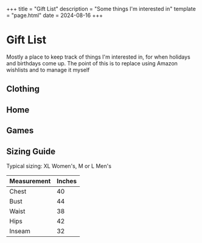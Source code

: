 +++
title = "Gift List"
description = "Some things I'm interested in"
template = "page.html"
date = 2024-08-16
+++

# Gift List

Mostly a place to keep track of things I'm interested in, for when holidays and birthdays come up. The point of this is to replace using Amazon wishlists and to manage it myself

<h2>Clothing</h2>
<section class="gift-section">
<gift-item
    link="https://cuyana.com/products/silk-asymmetrical-skirt?variant=44393458696507"
    linkText="Cuyana"
    image="https://cuyana.com/cdn/shop/products/sp19_silkasymmetricalskirt_black_0041-hero_900x900.jpg?v=1687317337"
    id="silk-skirt"
    description="Size XL in Black"
    price="178"
    title="Cuyana Silk Asymmetrical Skirt"
    alt="silk-skirt"
></gift-item>
<gift-item
    link="https://www.fluevog.com/shop/5281-gladstone-black?item=9&of=32&anchor=true"
    linkText="Fluevog"
    image="https://www.fluevog.com/images/gladstone-black-mid-calf-lace-up-boot-profile-outside-colour_image-0000029889-retina_detail.webp"
    id="gladstone-boots"
    description="Size 11 mens / 13 womens in Black"
    price="399"
    title="Fluevog East End Gladstone Mid-calf lace-up boot"
    alt="gladstone-boots"
></gift-item>
<gift-item
    link="https://www.etsy.com/listing/772955961/genuine-leather-black-holster-with?click_key=1ab311bd2eb799929bb95ee219ec553b3d65ede8%3A772955961&click_sum=806db059&ref=shop_home_active_1&pro=1&frs=1"
    linkText="Etsy"
    image="https://i.etsystatic.com/6109266/r/il/3f3678/2604264544/il_1588xN.2604264544_3aek.jpg"
    id="leather-holster"
    description="holster in black"
    price="260"
    title="Leather Holster"
    alt="leather-holster"
></gift-item>
<gift-item
    link="https://shop.spookyhaus.com/products/trans-symbol-earrings"
    linkText="Spooky Haus"
    image="https://shop.spookyhaus.com/cdn/shop/files/Brightness_Contrast1.png?v=1714455332"
    id="trans-earrings"
    description="Earrings from my friends at Spooky Haus"
    price="28"
    title="Glitzy Trans Symbol Earrings"
    alt="trans earrings"
></gift-item>
<gift-item
    link="https://mantasleep.com/products/manta-sleep-mask?variant=44473174392985"
    linkText="Manta Sleep"
    image="https://mantasleep.com/cdn/shop/files/PINK-Buy-Box-1_1_1400x.png?v=1718070947"
    id="manta-mask"
    description="Manta Sleep Mask in Pink"
    price="35"
    title="Manta Sleep Mask"
    alt="manta-mask"
></gift-item>
</section>

<h2>Home</h2>
<section class="gift-section">
<gift-item
    link="https://www.amazon.com/dp/B088DNK94C"
    linkText="Amazon"
    image="https://m.media-amazon.com/images/I/51TNjnnt1cL._AC_SL1077_.jpg"
    id="icecream"
    description="Insulated Ice Cream Bowls"
    price="26"
    title="Insulated Ice Cream Bowls"
    alt="icecream"
></gift-item>
<gift-item
    link="https://yetch.store/products/small-coat-hinger-bracket-kit-pre-order"
    linkText="Yetch"
    image="https://imgproxy.fourthwall.com/Ea-Z8ga5kjvCmdWlPYUG90MMOVz9fI8hr4mzMQaaS1s/sm:1/enc/ZWVlMGFlOGE5ODk3/ODQ0ODWLM3OwT6iV/ZH6UeHSku1ukWmPA/09f_rAAKlM5CnqcC/e1EihE2gGHmdBGs7/NV7BRMF2dtmp9FxL/Eq_KoE9EdSJvc--F/z287Yre8FMsZ4m1M/6KbB0xRJcqrLgAfb/99OUlTvUIYSUCA4-/wp29LmCgh2EuRZS5/dSDWbtsRjQxUinfs/znde6LTjuFRTUGgY/IxQX-Q.webp"
    id="coat-hanger"
    description="Neat little space-saving coat hanger from Simone Giertz"
    price="150"
    title="Yetch Coat Hinger"
    alt="coat-hanger"
></gift-item>
<gift-item
    link="https://www.amazon.com/dp/B08G8RG8Q8/ref=emc_bcc_2_i?th=1"
    linkText="Amazon"
    image="https://m.media-amazon.com/images/I/71JHo8dEyYL._AC_SX679_.jpg"
    id="ladder"
    description="gotta get up high"
    price="113"
    title="Boweiti Telescoping Ladder"
    alt="ladder"
></gift-item>
</section>

<h2>Games</h2>
<section class="gift-section">
<gift-item
    link="https://store.steampowered.com/app/2457220/Avowed/"
    image="https://www.digitaltrends.com/wp-content/uploads/2024/01/Avowed-key-art-1.jpg?fit=1920%2C1080&p=1"
    id="avowed"
    description="New Obsidian games RPG"
    title="Avowed"
    alt="avowed"
></gift-item>
</section>
<gift-item
link="https://www.nintendo.com/us/store/products/the-legend-of-zelda-echoes-of-wisdom-119253/"   image="https://gamingbolt.com/wp-content/uploads/2024/06/the-legend-of-zelda-echoes-of-wisdom-box-image.jpg"
    id="zelda"
    description="Echoes of Wisdom (cartridge preferred)"
    title="Legend of Zelda"
    alt="zelda"
></gift-item>
</section>


## Sizing Guide

Typical sizing: XL Women's, M or L Men's

<div class="sizing-table">

| Measurement | Inches |
| --- | --- |
| Chest | 40 |
| Bust | 44 |
| Waist | 38 |
| Hips | 42 |
| Inseam | 32 |

</div>


<script src="/GiftItem.js" type="module"></script>
